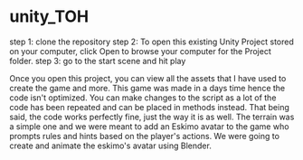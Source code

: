 # unity_TOH
step 1: clone the repository
step 2: To open this existing Unity Project stored on your computer, click Open to browse your computer for the Project folder.
step 3: go to the start scene and hit play

Once you open this project, you can view all the assets that I have used to create the game and more. This game was made in a days time hence the code isn't optimized. You can make changes to the script as a lot of the code has been repeated and can be placed in methods instead. That being said, the code works perfectly fine, just the way it is as well. The terrain was a simple one and we were meant to add an Eskimo avatar to the game who prompts rules and hints based on the player's actions. We were going to create and animate the eskimo's avatar using Blender.

